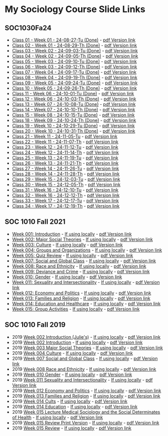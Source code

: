 # My Sociology Course Slide Links

<!-- link to this slide [here](https://github.com/ldsands/Slides/blob/master/MySlides/SOCCourseSlideLinks.md) -->

## SOC1030Fa24

- [Class 01 - Week 01 - 24-08-27-Tu (Done)](https://ldsands.github.io/Slides/MySlides/SOC1030Fa2024/SOC1030Fa24-C01-W01-24-08-27-Tu.html) - [pdf Version link](https://ldsands.github.io/Slides/MySlides/SOC1030Fa2024/SOC1030Fa24-C01-W01-24-08-27-Tu.html?print-pdf)
- [Class 02 - Week 01 - 24-08-29-Th (Done)](https://ldsands.github.io/Slides/MySlides/SOC1030Fa2024/SOC1030Fa24-C02-W01-24-08-29-Th.html) - [pdf Version link](https://ldsands.github.io/Slides/MySlides/SOC1030Fa2024/SOC1030Fa24-C02-W01-24-08-29-Th.html?print-pdf)
- [Class 03 - Week 02 - 24-09-03-Tu (Done)](https://ldsands.github.io/Slides/MySlides/SOC1030Fa2024/SOC1030Fa24-C03-W02-24-09-03-Tu.html) - [pdf Version link](https://ldsands.github.io/Slides/MySlides/SOC1030Fa2024/SOC1030Fa24-C03-W02-24-09-03-Tu.html?print-pdf)
- [Class 04 - Week 02 - 24-09-05-Th (Done)](https://ldsands.github.io/Slides/MySlides/SOC1030Fa2024/SOC1030Fa24-C04-W02-24-09-05-Th.html) - [pdf Version link](https://ldsands.github.io/Slides/MySlides/SOC1030Fa2024/SOC1030Fa24-C04-W02-24-09-05-Th.html?print-pdf)
- [Class 05 - Week 03 - 24-09-10-Tu (Done)](https://ldsands.github.io/Slides/MySlides/SOC1030Fa2024/SOC1030Fa24-C05-W03-24-09-10-Tu.html) - [pdf Version link](https://ldsands.github.io/Slides/MySlides/SOC1030Fa2024/SOC1030Fa24-C05-W03-24-09-10-Tu.html?print-pdf)
- [Class 06 - Week 03 - 24-09-12-Th (Done)](https://ldsands.github.io/Slides/MySlides/SOC1030Fa2024/SOC1030Fa24-C06-W03-24-09-12-Th.html) - [pdf Version link](https://ldsands.github.io/Slides/MySlides/SOC1030Fa2024/SOC1030Fa24-C06-W03-24-09-12-Th.html?print-pdf)
- [Class 07 - Week 04 - 24-09-17-Tu (Done)](https://ldsands.github.io/Slides/MySlides/SOC1030Fa2024/SOC1030Fa24-C07-W04-24-09-17-Tu.html) - [pdf Version link](https://ldsands.github.io/Slides/MySlides/SOC1030Fa2024/SOC1030Fa24-C07-W04-24-09-17-Tu.html?print-pdf)
- [Class 08 - Week 04 - 24-09-19-Th (Done)](https://ldsands.github.io/Slides/MySlides/SOC1030Fa2024/SOC1030Fa24-C08-W04-24-09-19-Th.html) - [pdf Version link](https://ldsands.github.io/Slides/MySlides/SOC1030Fa2024/SOC1030Fa24-C08-W04-24-09-19-Th.html?print-pdf)
- [Class 09 - Week 05 - 24-09-24-Tu (Done)](https://ldsands.github.io/Slides/MySlides/SOC1030Fa2024/SOC1030Fa24-C09-W05-24-09-24-Tu.html) - [pdf Version link](https://ldsands.github.io/Slides/MySlides/SOC1030Fa2024/SOC1030Fa24-C09-W05-24-09-24-Tu.html?print-pdf)
- [Class 10 - Week 05 - 24-09-26-Th (Done)](https://ldsands.github.io/Slides/MySlides/SOC1030Fa2024/SOC1030Fa24-C10-W05-24-09-26-Th.html) - [pdf Version link](https://ldsands.github.io/Slides/MySlides/SOC1030Fa2024/SOC1030Fa24-C10-W05-24-09-26-Th.html?print-pdf)
- [Class 11 - Week 06 - 24-10-01-Tu (Done)](https://ldsands.github.io/Slides/MySlides/SOC1030Fa2024/SOC1030Fa24-C11-W06-24-10-01-Tu.html) - [pdf Version link](https://ldsands.github.io/Slides/MySlides/SOC1030Fa2024/SOC1030Fa24-C11-W06-24-10-01-Tu.html?print-pdf)
- [Class 12 - Week 06 - 24-10-03-Th (Done)](https://ldsands.github.io/Slides/MySlides/SOC1030Fa2024/SOC1030Fa24-C12-W06-24-10-03-Th.html) - [pdf Version link](https://ldsands.github.io/Slides/MySlides/SOC1030Fa2024/SOC1030Fa24-C12-W06-24-10-03-Th.html?print-pdf)
- [Class 13 - Week 07 - 24-10-08-Tu (Done)](https://ldsands.github.io/Slides/MySlides/SOC1030Fa2024/SOC1030Fa24-C13-W07-24-10-08-Tu.html) - [pdf Version link](https://ldsands.github.io/Slides/MySlides/SOC1030Fa2024/SOC1030Fa24-C13-W07-24-10-08-Tu.html?print-pdf)
- [Class 14 - Week 07 - 24-10-10-Th (Done)](https://ldsands.github.io/Slides/MySlides/SOC1030Fa2024/SOC1030Fa24-C14-W07-24-10-10-Th.html) - [pdf Version link](https://ldsands.github.io/Slides/MySlides/SOC1030Fa2024/SOC1030Fa24-C14-W07-24-10-10-Th.html?print-pdf)
- [Class 15 - Week 08 - 24-10-15-Tu (Done)](https://ldsands.github.io/Slides/MySlides/SOC1030Fa2024/SOC1030Fa24-C15-W08-24-10-15-Tu.html) - [pdf Version link](https://ldsands.github.io/Slides/MySlides/SOC1030Fa2024/SOC1030Fa24-C15-W08-24-10-15-Tu.html?print-pdf)
- [Class 18 - Week 09 - 24-10-24-Th (Done)](https://ldsands.github.io/Slides/MySlides/SOC1030Fa2024/SOC1030Fa24-C18-W09-24-10-24-Th.html) - [pdf Version link](https://ldsands.github.io/Slides/MySlides/SOC1030Fa2024/SOC1030Fa24-C18-W09-24-10-24-Th.html?print-pdf)
- [Class 19 - Week 10 - 24-10-29-Tu (Done)](https://ldsands.github.io/Slides/MySlides/SOC1030Fa2024/SOC1030Fa24-C19-W10-24-10-29-Tu.html) - [pdf Version link](https://ldsands.github.io/Slides/MySlides/SOC1030Fa2024/SOC1030Fa24-C19-W10-24-10-29-Tu.html?print-pdf)
- [Class 20 - Week 10 - 24-10-31-Th (Done)](https://ldsands.github.io/Slides/MySlides/SOC1030Fa2024/SOC1030Fa24-C20-W10-24-10-31-Th.html) - [pdf Version link](https://ldsands.github.io/Slides/MySlides/SOC1030Fa2024/SOC1030Fa24-C20-W10-24-10-31-Th.html?print-pdf)
- [Class 21 - Week 11 - 24-11-05-Tu](https://ldsands.github.io/Slides/MySlides/SOC1030Fa2024/SOC1030Fa24-C21-W11-24-11-05-Tu.html) - [pdf Version link](https://ldsands.github.io/Slides/MySlides/SOC1030Fa2024/SOC1030Fa24-C21-W11-24-11-05-Tu.html?print-pdf)
- [Class 22 - Week 11 - 24-11-07-Th](https://ldsands.github.io/Slides/MySlides/SOC1030Fa2024/SOC1030Fa24-C22-W11-24-11-07-Th.html) - [pdf Version link](https://ldsands.github.io/Slides/MySlides/SOC1030Fa2024/SOC1030Fa24-C22-W11-24-11-07-Th.html?print-pdf)
- [Class 23 - Week 12 - 24-11-12-Tu](https://ldsands.github.io/Slides/MySlides/SOC1030Fa2024/SOC1030Fa24-C23-W12-24-11-12-Tu.html) - [pdf Version link](https://ldsands.github.io/Slides/MySlides/SOC1030Fa2024/SOC1030Fa24-C23-W12-24-11-12-Tu.html?print-pdf)
- [Class 24 - Week 12 - 24-11-14-Th](https://ldsands.github.io/Slides/MySlides/SOC1030Fa2024/SOC1030Fa24-C24-W12-24-11-14-Th.html) - [pdf Version link](https://ldsands.github.io/Slides/MySlides/SOC1030Fa2024/SOC1030Fa24-C24-W12-24-11-14-Th.html?print-pdf)
- [Class 25 - Week 13 - 24-11-19-Tu](https://ldsands.github.io/Slides/MySlides/SOC1030Fa2024/SOC1030Fa24-C25-W13-24-11-19-Tu.html) - [pdf Version link](https://ldsands.github.io/Slides/MySlides/SOC1030Fa2024/SOC1030Fa24-C25-W13-24-11-19-Tu.html?print-pdf)
- [Class 26 - Week 13 - 24-11-21-Th](https://ldsands.github.io/Slides/MySlides/SOC1030Fa2024/SOC1030Fa24-C26-W13-24-11-21-Th.html) - [pdf Version link](https://ldsands.github.io/Slides/MySlides/SOC1030Fa2024/SOC1030Fa24-C26-W13-24-11-21-Th.html?print-pdf)
- [Class 27 - Week 14 - 24-11-26-Tu](https://ldsands.github.io/Slides/MySlides/SOC1030Fa2024/SOC1030Fa24-C27-W14-24-11-26-Tu.html) - [pdf Version link](https://ldsands.github.io/Slides/MySlides/SOC1030Fa2024/SOC1030Fa24-C27-W14-24-11-26-Tu.html?print-pdf)
- [Class 28 - Week 14 - 24-11-28-Th](https://ldsands.github.io/Slides/MySlides/SOC1030Fa2024/SOC1030Fa24-C28-W14-24-11-28-Th.html) - [pdf Version link](https://ldsands.github.io/Slides/MySlides/SOC1030Fa2024/SOC1030Fa24-C28-W14-24-11-28-Th.html?print-pdf)
- [Class 29 - Week 15 - 24-12-03-Tu](https://ldsands.github.io/Slides/MySlides/SOC1030Fa2024/SOC1030Fa24-C29-W15-24-12-03-Tu.html) - [pdf Version link](https://ldsands.github.io/Slides/MySlides/SOC1030Fa2024/SOC1030Fa24-C29-W15-24-12-03-Tu.html?print-pdf)
- [Class 30 - Week 15 - 24-12-05-Th](https://ldsands.github.io/Slides/MySlides/SOC1030Fa2024/SOC1030Fa24-C30-W15-24-12-05-Th.html) - [pdf Version link](https://ldsands.github.io/Slides/MySlides/SOC1030Fa2024/SOC1030Fa24-C30-W15-24-12-05-Th.html?print-pdf)
- [Class 31 - Week 16 - 24-12-10-Tu](https://ldsands.github.io/Slides/MySlides/SOC1030Fa2024/SOC1030Fa24-C31-W16-24-12-10-Tu.html) - [pdf Version link](https://ldsands.github.io/Slides/MySlides/SOC1030Fa2024/SOC1030Fa24-C31-W16-24-12-10-Tu.html?print-pdf)
- [Class 32 - Week 16 - 24-12-12-Th](https://ldsands.github.io/Slides/MySlides/SOC1030Fa2024/SOC1030Fa24-C32-W16-24-12-12-Th.html) - [pdf Version link](https://ldsands.github.io/Slides/MySlides/SOC1030Fa2024/SOC1030Fa24-C32-W16-24-12-12-Th.html?print-pdf)
- [Class 33 - Week 17 - 24-12-17-Tu](https://ldsands.github.io/Slides/MySlides/SOC1030Fa2024/SOC1030Fa24-C33-W17-24-12-17-Tu.html) - [pdf Version link](https://ldsands.github.io/Slides/MySlides/SOC1030Fa2024/SOC1030Fa24-C33-W17-24-12-17-Tu.html?print-pdf)
- [Class 34 - Week 17 - 24-12-19-Th](https://ldsands.github.io/Slides/MySlides/SOC1030Fa2024/SOC1030Fa24-C34-W17-24-12-19-Th.html) - [pdf Version link](https://ldsands.github.io/Slides/MySlides/SOC1030Fa2024/SOC1030Fa24-C34-W17-24-12-19-Th.html?print-pdf)

## SOC 1010 Fall 2021

- [Week 001: Introduction](https://ldsands.github.io/Slides/MySlides/SOC1010Fall2021/Week_001.html) - [If using locally](Slides/MySlides/SOC1010Fall2021/Week_001.html) - [pdf Version link](https://ldsands.github.io/Slides/MySlides/SOC1010Fall2021/Week_001.html?print-pdf)
- [Week 002: Major Social Theories](https://ldsands.github.io/Slides/MySlides/SOC1010Fall2021/Week_002.html) - [If using locally](Slides/MySlides/SOC1010Fall2021/Week_002.html) - [pdf Version link](https://ldsands.github.io/Slides/MySlides/SOC1010Fall2021/Week_002.html?print-pdf)
- [Week 003: Culture](https://ldsands.github.io/Slides/MySlides/SOC1010Fall2021/Week_003.html) - [If using locally](Slides/MySlides/SOC1010Fall2021/Week_003.html) - [pdf Version link](https://ldsands.github.io/Slides/MySlides/SOC1010Fall2021/Week_003.html?print-pdf)
- [Week 004: Groups and Organizations](https://ldsands.github.io/Slides/MySlides/SOC1010Fall2021/Week_004.html) - [If using locally](Slides/MySlides/SOC1010Fall2021/Week_004.html) - [pdf Version link](https://ldsands.github.io/Slides/MySlides/SOC1010Fall2021/Week_004.html?print-pdf)
- [Week 005: Quiz Review](https://ldsands.github.io/Slides/MySlides/SOC1010Fall2021/Week_005.html) - [If using locally](Slides/MySlides/SOC1010Fall2021/Week_005.html) - [pdf Version link](https://ldsands.github.io/Slides/MySlides/SOC1010Fall2021/Week_005.html?print-pdf)
- [Week 007: Social and Global Class](https://ldsands.github.io/Slides/MySlides/SOC1010Fall2021/Week_007.html) - [If using locally](Slides/MySlides/SOC1010Fall2021/Week_007.html) - [pdf Version link](https://ldsands.github.io/Slides/MySlides/SOC1010Fall2021/Week_007.html?print-pdf)
- [Week 008: Race and Ethnicity](https://ldsands.github.io/Slides/MySlides/SOC1010Fall2021/Week_008.html) - [If using locally](Slides/MySlides/SOC1010Fall2021/Week_008.html) - [pdf Version link](https://ldsands.github.io/Slides/MySlides/SOC1010Fall2021/Week_008.html?print-pdf)
- [Week 009: Deviance and Crime](https://ldsands.github.io/Slides/MySlides/SOC1010Fall2021/Week_009.html) - [If using locally](Slides/MySlides/SOC1010Fall2021/Week_009.html) - [pdf Version link](https://ldsands.github.io/Slides/MySlides/SOC1010Fall2021/Week_009.html?print-pdf)
- [Week 010: Gender](https://ldsands.github.io/Slides/MySlides/SOC1010Fall2021/Week_010.html) - [If using locally](Slides/MySlides/SOC1010Fall2021/Week_010.html) - [pdf Version link](https://ldsands.github.io/Slides/MySlides/SOC1010Fall2021/Week_010.html?print-pdf)
- [Week 011: Sexuality and Intersectionality](https://ldsands.github.io/Slides/MySlides/SOC1010Fall2021/Week_011.html) - [If using locally](Slides/MySlides/SOC1010Fall2021/Week_011.html) - [pdf Version link](https://ldsands.github.io/Slides/MySlides/SOC1010Fall2021/Week_011.html?print-pdf)
- [Week 012: Economy and Politics](https://ldsands.github.io/Slides/MySlides/SOC1010Fall2021/Week_012.html) - [If using locally](Slides/MySlides/SOC1010Fall2021/Week_012.html) - [pdf Version link](https://ldsands.github.io/Slides/MySlides/SOC1010Fall2021/Week_012.html?print-pdf)
- [Week 013: Families and Religion](https://ldsands.github.io/Slides/MySlides/SOC1010Fall2021/Week_013.html) - [If using locally](Slides/MySlides/SOC1010Fall2021/Week_013.html) - [pdf Version link](https://ldsands.github.io/Slides/MySlides/SOC1010Fall2021/Week_013.html?print-pdf)
- [Week 014: Education and Healthcare](https://ldsands.github.io/Slides/MySlides/SOC1010Fall2021/Week_014.html) - [If using locally](Slides/MySlides/SOC1010Fall2021/Week_014.html) - [pdf Version link](https://ldsands.github.io/Slides/MySlides/SOC1010Fall2021/Week_014.html?print-pdf)
- [Week 015: Group Activities](https://ldsands.github.io/Slides/MySlides/SOC1010Fall2021/Week_015.html) - [If using locally](Slides/MySlides/SOC1010Fall2021/Week_015.html) - [pdf Version link](https://ldsands.github.io/Slides/MySlides/SOC1010Fall2021/Week_015.html?print-pdf)
<!-- 
- [Week 009](https://ldsands.github.io/Slides/MySlides/SOC1010Fall2021/Week_009.html) - [If using locally](Slides/MySlides/SOC1010Fall2021/Week_009.html) - [pdf Version link](https://ldsands.github.io/Slides/MySlides/SOC1010Fall2021/Week_009.html?print-pdf)
- [Week 010](https://ldsands.github.io/Slides/MySlides/SOC1010Fall2021/Week_010.html) - [If using locally](Slides/MySlides/SOC1010Fall2021/Week_010.html) - [pdf Version link](https://ldsands.github.io/Slides/MySlides/SOC1010Fall2021/Week_010.html?print-pdf)
- [Week 011](https://ldsands.github.io/Slides/MySlides/SOC1010Fall2021/Week_011.html) - [If using locally](Slides/MySlides/SOC1010Fall2021/Week_011.html) - [pdf Version link](https://ldsands.github.io/Slides/MySlides/SOC1010Fall2021/Week_011.html?print-pdf)
- [Week 012](https://ldsands.github.io/Slides/MySlides/SOC1010Fall2021/Week_012.html) - [If using locally](Slides/MySlides/SOC1010Fall2021/Week_012.html) - [pdf Version link](https://ldsands.github.io/Slides/MySlides/SOC1010Fall2021/Week_012.html?print-pdf)
- [Week 013](https://ldsands.github.io/Slides/MySlides/SOC1010Fall2021/Week_013.html) - [If using locally](Slides/MySlides/SOC1010Fall2021/Week_013.html) - [pdf Version link](https://ldsands.github.io/Slides/MySlides/SOC1010Fall2021/Week_013.html?print-pdf)
- [Week 014](https://ldsands.github.io/Slides/MySlides/SOC1010Fall2021/Week_014.html) - [If using locally](Slides/MySlides/SOC1010Fall2021/Week_014.html) - [pdf Version link](https://ldsands.github.io/Slides/MySlides/SOC1010Fall2021/Week_014.html?print-pdf)
- [Week 015](https://ldsands.github.io/Slides/MySlides/SOC1010Fall2021/Week_015.html) - [If using locally](Slides/MySlides/SOC1010Fall2021/Week_015.html) - [pdf Version link](https://ldsands.github.io/Slides/MySlides/SOC1010Fall2021/Week_015.html?print-pdf)
-->

## SOC 1010 Fall 2019

- 2019 [Week 002 Introduction (Julie's)](https://ldsands.github.io/Slides/MySlides/intro_soc_1010/week_002_Julie.html) - [If using locally](Slides/MySlides/intro_soc_1010/week_002_Julie.html) - [pdf Version link](https://ldsands.github.io/Slides/MySlides/intro_soc_1010/week_002_Julie.html?print-pdf)
- 2019 [Week 002 Introduction](https://ldsands.github.io/Slides/MySlides/intro_soc_1010/week_002.html) - [If using locally](Slides/MySlides/intro_soc_1010/week_002.html) - [pdf Version link](https://ldsands.github.io/Slides/MySlides/intro_soc_1010/week_002.html?print-pdf)
- 2019 [Week 003 Major Social Theories](https://ldsands.github.io/Slides/MySlides/intro_soc_1010/week_003.html) - [If using locally](Slides/MySlides/intro_soc_1010/week_003.html) - [pdf Version link](https://ldsands.github.io/Slides/MySlides/intro_soc_1010/week_003.html?print-pdf)
- 2019 [Week 004 Culture](https://ldsands.github.io/Slides/MySlides/intro_soc_1010/week_004.html) - [If using locally](Slides/MySlides/intro_soc_1010/week_004.html) - [pdf Version link](https://ldsands.github.io/Slides/MySlides/intro_soc_1010/week_004.html?print-pdf)
- 2019 [Week 007 Social and Global Class](https://ldsands.github.io/Slides/MySlides/intro_soc_1010/week_007.html) - [If using locally](Slides/MySlides/intro_soc_1010/week_007.html) - [pdf Version link](https://ldsands.github.io/Slides/MySlides/intro_soc_1010/week_007.html?print-pdf)
- 2019 [Week 008 Race and Ethnicity](https://ldsands.github.io/Slides/MySlides/intro_soc_1010/week_008.html) - [If using locally](Slides/MySlides/intro_soc_1010/week_008.html) - [pdf Version link](https://ldsands.github.io/Slides/MySlides/intro_soc_1010/week_008.html?print-pdf)
- 2019 [Week 010 Gender](https://ldsands.github.io/Slides/MySlides/intro_soc_1010/week_010.html) - [If using locally](Slides/MySlides/intro_soc_1010/week_010.html) - [pdf Version link](https://ldsands.github.io/Slides/MySlides/intro_soc_1010/week_010.html?print-pdf)
- 2019 [Week 011 Sexuality and Intersectionality](https://ldsands.github.io/Slides/MySlides/intro_soc_1010/week_011.html) - [If using locally](Slides/MySlides/intro_soc_1010/week_011.html) - [pdf Version link](https://ldsands.github.io/Slides/MySlides/intro_soc_1010/week_011.html?print-pdf)
- 2019 [Week 012 Economy and Politics](https://ldsands.github.io/Slides/MySlides/intro_soc_1010/week_012.html) - [If using locally](Slides/MySlides/intro_soc_1010/week_012.html) - [pdf Version link](https://ldsands.github.io/Slides/MySlides/intro_soc_1010/week_012.html?print-pdf)
- 2019 [Week 013 Families and Religion](https://ldsands.github.io/Slides/MySlides/intro_soc_1010/week_013.html) - [If using locally](Slides/MySlides/intro_soc_1010/week_013.html) - [pdf Version link](https://ldsands.github.io/Slides/MySlides/intro_soc_1010/week_013.html?print-pdf)
- 2019 [Week 014 Cults](https://ldsands.github.io/Slides/MySlides/intro_soc_1010/Week_014_cults.html) - [If using locally](Slides/MySlides/intro_soc_1010/Week_014_cults.html) - [pdf Version link](https://ldsands.github.io/Slides/MySlides/intro_soc_1010/Week_014_cults.html?print-pdf)
- 2019 [Week 014 Education](https://ldsands.github.io/Slides/MySlides/intro_soc_1010/week_014.html) - [If using locally](Slides/MySlides/intro_soc_1010/week_014.html) - [pdf Version link](https://ldsands.github.io/Slides/MySlides/intro_soc_1010/week_014.html?print-pdf)
- 2019 [Week 015 Lecture Medical Sociology and the Social Determinates of Health](https://ldsands.github.io/Slides/MySlides/intro_soc_1010/week_015_lecture.html) - [If using locally](Slides/MySlides/intro_soc_1010/week_015_lecture.html) - [pdf Version link](https://ldsands.github.io/Slides/MySlides/intro_soc_1010/week_015_lecture.html?print-pdf)
- 2019 [Week 015 Review Print Version](https://ldsands.github.io/Slides/MySlides/intro_soc_1010/week_015_print_version.html) - [If using locally](Slides/MySlides/intro_soc_1010/week_015_print_version.html) - [pdf Version link](https://ldsands.github.io/Slides/MySlides/intro_soc_1010/week_015_print_version.html?print-pdf)
- 2019 [Week 015 Review](https://ldsands.github.io/Slides/MySlides/intro_soc_1010/week_015.html) - [If using locally](Slides/MySlides/intro_soc_1010/week_015.html) - [pdf Version link](https://ldsands.github.io/Slides/MySlides/intro_soc_1010/week_015.html?print-pdf)
